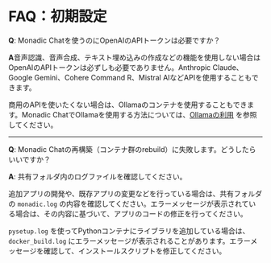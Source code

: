 # FAQ：初期設定

**Q**: Monadic Chatを使うのにOpenAIのAPIトークンは必要ですか？

**A**音声認識、音声合成、テキスト埋め込みの作成などの機能を使用しない場合はOpenAIのAPIトークンは必ずしも必要でありません。Anthropic Claude、Google Gemini、Cohere Command R、Mistral AIなどAPIを使用することもできます。

商用のAPIを使いたくない場合は、Ollamaのコンテナを使用することもできます。Monadic ChatでOllamaを使用する方法については、[Ollamaの利用](./ollama) を参照してください。

---

**Q**: Monadic Chatの再構築（コンテナ群のrebuild）に失敗します。どうしたらいいですか？

**A**: 共有フォルダ内のログファイルを確認してください。

追加アプリの開発や、既存アプリの変更などを行っている場合は、共有フォルダの `monadic.log` の内容を確認してください。エラーメッセージが表示されている場合は、その内容に基づいて、アプリのコードの修正を行ってください。

`pysetup.log` を使ってPythonコンテナにライブラリを追加している場合は、`docker_build.log` にエラーメッセージが表示されることがあります。エラーメッセージを確認して、インストールスクリプトを修正してください。

